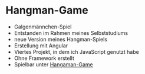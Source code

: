 # Hangman-Game

- Galgenmännchen-Spiel
- Entstanden im Rahmen meines Selbststudiums
- neue Version meines Hangman-Spiels
- Erstellung mit Angular
- Viertes Projekt, in dem ich JavaScript genutzt habe
- Ohne Framework erstellt
- Spielbar unter [Hangaman-Game](https://mb-hangman.web.app/)
